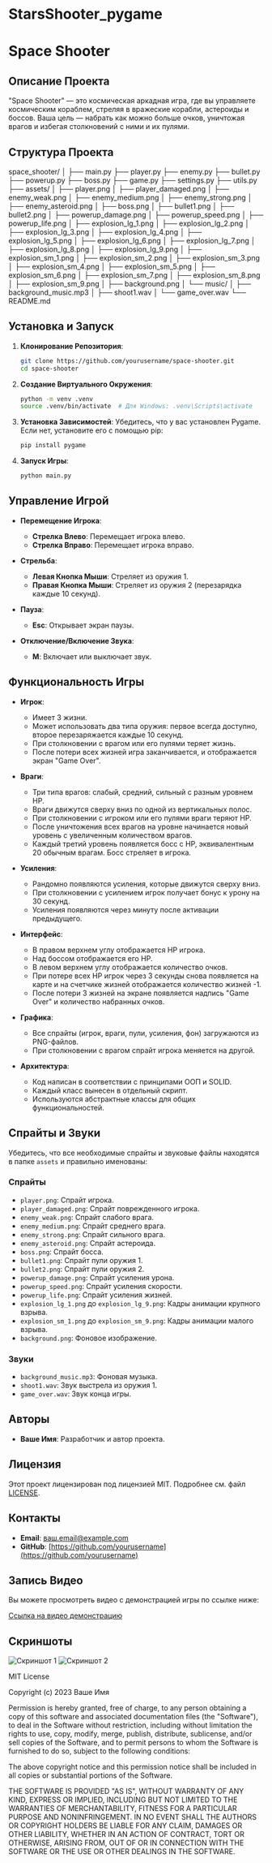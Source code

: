 # StarsShooter_pygame
# Space Shooter

## Описание Проекта

"Space Shooter" — это космическая аркадная игра, где вы управляете космическим кораблем, стреляя в вражеские корабли, астероиды и боссов. Ваша цель — набрать как можно больше очков, уничтожая врагов и избегая столкновений с ними и их пулями.

## Структура Проекта
space_shooter/
│
├── main.py
├── player.py
├── enemy.py
├── bullet.py
├── powerup.py
├── boss.py
├── game.py
├── settings.py
├── utils.py
├── assets/
│ ├── player.png
│ ├── player_damaged.png
│ ├── enemy_weak.png
│ ├── enemy_medium.png
│ ├── enemy_strong.png
│ ├── enemy_asteroid.png
│ ├── boss.png
│ ├── bullet1.png
│ ├── bullet2.png
│ ├── powerup_damage.png
│ ├── powerup_speed.png
│ ├── powerup_life.png
│ ├── explosion_lg_1.png
│ ├── explosion_lg_2.png
│ ├── explosion_lg_3.png
│ ├── explosion_lg_4.png
│ ├── explosion_lg_5.png
│ ├── explosion_lg_6.png
│ ├── explosion_lg_7.png
│ ├── explosion_lg_8.png
│ ├── explosion_lg_9.png
│ ├── explosion_sm_1.png
│ ├── explosion_sm_2.png
│ ├── explosion_sm_3.png
│ ├── explosion_sm_4.png
│ ├── explosion_sm_5.png
│ ├── explosion_sm_6.png
│ ├── explosion_sm_7.png
│ ├── explosion_sm_8.png
│ ├── explosion_sm_9.png
│ ├── background.png
│ └── music/
│ ├── background_music.mp3
│ ├── shoot1.wav
│ └── game_over.wav
└── README.md


## Установка и Запуск

1. **Клонирование Репозитория**:
    ```bash
    git clone https://github.com/yourusername/space-shooter.git
    cd space-shooter
    ```

2. **Создание Виртуального Окружения**:
    ```bash
    python -m venv .venv
    source .venv/bin/activate  # Для Windows: .venv\Scripts\activate
    ```

3. **Установка Зависимостей**:
    Убедитесь, что у вас установлен Pygame. Если нет, установите его с помощью pip:
    ```bash
    pip install pygame
    ```

4. **Запуск Игры**:
    ```bash
    python main.py
    ```

## Управление Игрой

- **Перемещение Игрока**:
    - **Стрелка Влево**: Перемещает игрока влево.
    - **Стрелка Вправо**: Перемещает игрока вправо.

- **Стрельба**:
    - **Левая Кнопка Мыши**: Стреляет из оружия 1.
    - **Правая Кнопка Мыши**: Стреляет из оружия 2 (перезарядка каждые 10 секунд).

- **Пауза**:
    - **Esc**: Открывает экран паузы.

- **Отключение/Включение Звука**:
    - **M**: Включает или выключает звук.

## Функциональность Игры

- **Игрок**:
    - Имеет 3 жизни.
    - Может использовать два типа оружия: первое всегда доступно, второе перезаряжается каждые 10 секунд.
    - При столкновении с врагом или его пулями теряет жизнь.
    - После потери всех жизней игра заканчивается, и отображается экран "Game Over".

- **Враги**:
    - Три типа врагов: слабый, средний, сильный с разным уровнем HP.
    - Враги движутся сверху вниз по одной из вертикальных полос.
    - При столкновении с игроком или его пулями враги теряют HP.
    - После уничтожения всех врагов на уровне начинается новый уровень с увеличенным количеством врагов.
    - Каждый третий уровень появляется босс с HP, эквивалентным 20 обычным врагам. Босс стреляет в игрока.

- **Усиления**:
    - Рандомно появляются усиления, которые движутся сверху вниз.
    - При столкновении с усилением игрок получает бонус к урону на 30 секунд.
    - Усиления появляются через минуту после активации предыдущего.

- **Интерфейс**:
    - В правом верхнем углу отображается HP игрока.
    - Над боссом отображается его HP.
    - В левом верхнем углу отображается количество очков.
    - При потере всех HP игрок через 3 секунды снова появляется на карте и на счетчике жизней отображается количество жизней -1.
    - После потери 3 жизней на экране появляется надпись "Game Over" и количество набранных очков.

- **Графика**:
    - Все спрайты (игрок, враги, пули, усиления, фон) загружаются из PNG-файлов.
    - При столкновении с врагом спрайт игрока меняется на другой.

- **Архитектура**:
    - Код написан в соответствии с принципами ООП и SOLID.
    - Каждый класс вынесен в отдельный скрипт.
    - Используются абстрактные классы для общих функциональностей.

## Спрайты и Звуки

Убедитесь, что все необходимые спрайты и звуковые файлы находятся в папке `assets` и правильно именованы:

### Спрайты

- `player.png`: Спрайт игрока.
- `player_damaged.png`: Спрайт поврежденного игрока.
- `enemy_weak.png`: Спрайт слабого врага.
- `enemy_medium.png`: Спрайт среднего врага.
- `enemy_strong.png`: Спрайт сильного врага.
- `enemy_asteroid.png`: Спрайт астероида.
- `boss.png`: Спрайт босса.
- `bullet1.png`: Спрайт пули оружия 1.
- `bullet2.png`: Спрайт пули оружия 2.
- `powerup_damage.png`: Спрайт усиления урона.
- `powerup_speed.png`: Спрайт усиления скорости.
- `powerup_life.png`: Спрайт усиления жизней.
- `explosion_lg_1.png` до `explosion_lg_9.png`: Кадры анимации крупного взрыва.
- `explosion_sm_1.png` до `explosion_sm_9.png`: Кадры анимации малого взрыва.
- `background.png`: Фоновое изображение.

### Звуки

- `background_music.mp3`: Фоновая музыка.
- `shoot1.wav`: Звук выстрела из оружия 1.
- `game_over.wav`: Звук конца игры.

## Авторы

- **Ваше Имя**: Разработчик и автор проекта.

## Лицензия

Этот проект лицензирован под лицензией MIT. Подробнее см. файл [LICENSE](LICENSE).

## Контакты

- **Email**: ваш.email@example.com
- **GitHub**: [https://github.com/yourusername](https://github.com/yourusername)

## Запись Видео

Вы можете просмотреть видео с демонстрацией игры по ссылке ниже:

[Ссылка на видео демонстрацию](https://www.youtube.com/watch?v=your_video_id)

## Скриншоты

![Скриншот 1](assets/screenshots/screenshot1.png)
![Скриншот 2](assets/screenshots/screenshot2.png)


MIT License

Copyright (c) 2023 Ваше Имя

Permission is hereby granted, free of charge, to any person obtaining a copy
of this software and associated documentation files (the "Software"), to deal
in the Software without restriction, including without limitation the rights
to use, copy, modify, merge, publish, distribute, sublicense, and/or sell
copies of the Software, and to permit persons to whom the Software is
furnished to do so, subject to the following conditions:

The above copyright notice and this permission notice shall be included in all
copies or substantial portions of the Software.

THE SOFTWARE IS PROVIDED "AS IS", WITHOUT WARRANTY OF ANY KIND, EXPRESS OR
IMPLIED, INCLUDING BUT NOT LIMITED TO THE WARRANTIES OF MERCHANTABILITY,
FITNESS FOR A PARTICULAR PURPOSE AND NONINFRINGEMENT. IN NO EVENT SHALL THE
AUTHORS OR COPYRIGHT HOLDERS BE LIABLE FOR ANY CLAIM, DAMAGES OR OTHER
LIABILITY, WHETHER IN AN ACTION OF CONTRACT, TORT OR OTHERWISE, ARISING FROM,
OUT OF OR IN CONNECTION WITH THE SOFTWARE OR THE USE OR OTHER DEALINGS IN THE
SOFTWARE.


